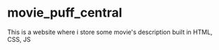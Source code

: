 # movie_puff_central
This is a website where i store some movie's description built in HTML, CSS, JS
